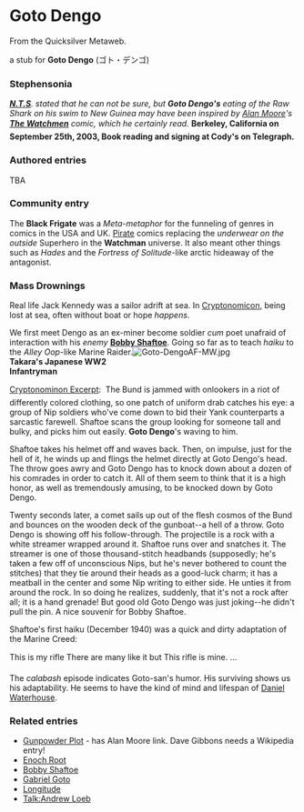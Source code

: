 
# Goto Dengo

From the Quicksilver Metaweb.

a stub for **Goto Dengo** (ゴト・デンゴ)

### Stephensonia


 ***[N.T.S](/user-nealstephenson)**. stated that he can not be sure, but **Goto Dengo's** eating of the Raw Shark on his swim to New Guinea may have been inspired by [Alan Moore](/http-en2-wikipedia-org-wiki-alan-moore)'s **[The Watchmen](/http-en2-wikipedia-org-wiki-watchmen)** comic, which he certainly read.* **Berkeley, California on September 25th, 2003, Book reading and signing at Cody's on Telegraph.** 

### Authored entries


TBA

### Community entry


The **Black Frigate** was a *Meta-metaphor* for the funneling of genres in comics in the USA and UK. [Pirate](/pirates) comics replacing the *underwear on the outside* Superhero in the **Watchman** universe. It also meant other things such as *Hades* and the *Fortress of Solitude*-like arctic hideaway of the antagonist. 

### Mass Drownings


Real life Jack Kennedy was a sailor adrift at sea. In [Cryptonomicon](/cryptonomicon), being lost at sea, often without boat or hope *happens*.

We first meet Dengo as an ex-miner become soldier *cum* poet unafraid of interaction with his *enemy* **[Bobby Shaftoe](/bobby-shaftoe)**. Going so far as to teach *haiku* to the *Alley Oop*-like Marine Raider.![Goto-DengoAF-MW.jpg](/https://web.archive.org/web/20060725171528im_/http://www.metaweb.com/wiki/upload/7/79/Goto-DengoAF-MW.jpg)  
**Takara's Japanese WW2  
Infantryman**

[Cryptonominon Excerpt](/http-www-cryptonomicon-com-text-html):  The Bund is jammed with onlookers in a riot of differently colored clothing, so one patch of uniform drab catches his eye: a group of Nip soldiers who've come down to bid their Yank counterparts a sarcastic farewell. Shaftoe scans the group looking for someone tall and bulky, and picks him out easily. **Goto Dengo**'s waving to him.

Shaftoe takes his helmet off and waves back. Then, on impulse, just for the hell of it, he winds up and flings the helmet directly at Goto Dengo's head. The throw goes awry and Goto Dengo has to knock down about a dozen of his comrades in order to catch it. All of them seem to think that it is a high honor, as well as tremendously amusing, to be knocked down by Goto Dengo.

Twenty seconds later, a comet sails up out of the flesh cosmos of the Bund and bounces on the wooden deck of the gunboat--a hell of a throw. Goto Dengo is showing off his follow-through. The projectile is a rock with a white streamer wrapped around it. Shaftoe runs over and snatches it. The streamer is one of those thousand-stitch headbands (supposedly; he's taken a few off of unconscious Nips, but he's never bothered to count the stitches) that they tie around their heads as a good-luck charm; it has a meatball in the center and some Nip writing to either side. He unties it from around the rock. In so doing he realizes, suddenly, that it's not a rock after all; it is a hand grenade! But good old Goto Dengo was just joking--he didn't pull the pin. A nice souvenir for Bobby Shaftoe.

Shaftoe's first haiku (December 1940) was a quick and dirty adaptation of the Marine Creed:

This is my rifle
 There are many like it but
 This rifle is mine. ...

The *calabash* episode indicates Goto-san's humor. His surviving shows us his adaptability. He seems to have the kind of mind and lifespan of [Daniel Waterhouse](/daniel-waterhouse).

### Related entries


* [Gunpowder Plot](/gunpowder-plot) - has Alan Moore link. Dave Gibbons needs a Wikipedia entry!
* [Enoch Root](/stephenson-neal-quicksilver-enoch-root)
* [Bobby Shaftoe](/bobby-shaftoe)
* [Gabriel Goto](/gabriel-goto)
* [Longitude](/longitude)
* [Talk:Andrew Loeb](/talk-andrew-loeb)
